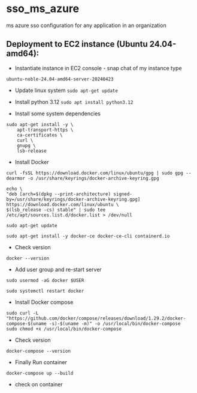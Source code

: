 # sso_ms_azure
ms azure sso configuration for any application in an organization


## Deployment to EC2 instance (Ubuntu 24.04-amd64):
- Instantiate instance in EC2 console - snap chat of my instance type
```
ubuntu-noble-24.04-amd64-server-20240423
```
- Update linux system
```sudo apt-get update```

- Install python 3.12
```sudo apt install python3.12```

- Install some system dependencies
```
sudo apt-get install -y \
    apt-transport-https \
    ca-certificates \
    curl \
    gnupg \
    lsb-release
```
- Install Docker
```
curl -fsSL https://download.docker.com/linux/ubuntu/gpg | sudo gpg --dearmor -o /usr/share/keyrings/docker-archive-keyring.gpg

echo \
"deb [arch=$(dpkg --print-architecture) signed-by=/usr/share/keyrings/docker-archive-keyring.gpg] https://download.docker.com/linux/ubuntu \
$(lsb_release -cs) stable" | sudo tee /etc/apt/sources.list.d/docker.list > /dev/null

sudo apt-get update

sudo apt-get install -y docker-ce docker-ce-cli containerd.io

```

- Check version
```
docker --version

```

- Add user group and re-start server
```
sudo usermod -aG docker $USER

sudo systemctl restart docker
```
- Install Docker compose
```
sudo curl -L "https://github.com/docker/compose/releases/download/1.29.2/docker-compose-$(uname -s)-$(uname -m)" -o /usr/local/bin/docker-compose
sudo chmod +x /usr/local/bin/docker-compose
```

- Check version
```
docker-compose --version
```




- Finally Run container
```
docker-compose up --build

```

- check on container
```docker-compose ps
```
